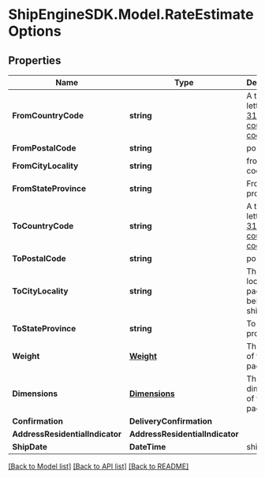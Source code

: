 # ShipEngineSDK.Model.RateEstimateOptions

## Properties

Name | Type | Description | Notes
------------ | ------------- | ------------- | -------------
**FromCountryCode** | **string** | A two-letter [ISO 3166-1 country code](https://en.wikipedia.org/wiki/ISO_3166-1)  | [optional] 
**FromPostalCode** | **string** | postal code | [optional] 
**FromCityLocality** | **string** | from postal code | [optional] 
**FromStateProvince** | **string** | From state province | [optional] 
**ToCountryCode** | **string** | A two-letter [ISO 3166-1 country code](https://en.wikipedia.org/wiki/ISO_3166-1)  | [optional] 
**ToPostalCode** | **string** | postal code | [optional] 
**ToCityLocality** | **string** | The city locality the package is being shipped to | [optional] 
**ToStateProvince** | **string** | To state province | [optional] 
**Weight** | [**Weight**](Weight.md) | The weight of the package | [optional] 
**Dimensions** | [**Dimensions**](Dimensions.md) | The dimensions of the package | [optional] 
**Confirmation** | **DeliveryConfirmation** |  | [optional] 
**AddressResidentialIndicator** | **AddressResidentialIndicator** |  | [optional] 
**ShipDate** | **DateTime** | ship date | [optional] 

[[Back to Model list]](../README.md#documentation-for-models) [[Back to API list]](../README.md#documentation-for-api-endpoints) [[Back to README]](../README.md)

